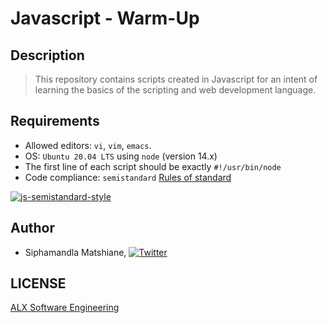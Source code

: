 # Javascript - Warm-Up

## Description
> This repository contains scripts created in Javascript for an intent of learning the basics of the scripting and web development language.

## Requirements
- Allowed editors: `vi`, `vim`, `emacs`.
- OS: `Ubuntu 20.04 LTS` using `node` (version 14.x)
- The first line of each script should be exactly `#!/usr/bin/node`
- Code compliance: `semistandard` [Rules of standard](https://intranet.alxswe.com/rltoken/1T1yg1vOAChRN20Yyz8crw)


[![js-semistandard-style](https://raw.githubusercontent.com/standard/semistandard/master/badge.svg)](https://github.com/standard/semistandard)

## Author
* Siphamandla Matshiane, [![Twitter](https://www.google.com/url?sa=i&url=https%3A%2F%2Ficon-icons.com%2Ficon%2Ftwitter-x-new-logo-square-x%2F256075&psig=AOvVaw1r6y9B2RmUPbzecQJFu3Y8&ust=1710699365755000&source=images&cd=vfe&opi=89978449&ved=0CBMQjRxqFwoTCPjE7_Kx-YQDFQAAAAAdAAAAABAJ)](https://twitter.com/sbumatshiane916)

## LICENSE
[ALX Software Engineering](https://www.alxafrica.com/software-engineering/)
